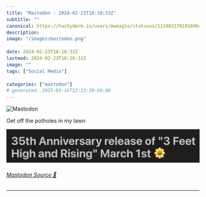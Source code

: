 ```yaml
---
title: "Mastodon - 2024-02-23T18:18:33Z"
subtitle: ""
canonical: https://hachyderm.io/users/mweagle/statuses/111982170191696438
description:
image: "/images/mastodon.png"

date: 2024-02-23T18:18:33Z
lastmod: 2024-02-23T18:18:33Z
image: ""
tags: ["Social Media"]

categories: ["mastodon"]
# generated: 2025-03-16T12:33:30-04:00
---
```

![Mastodon](/images/mastodon.png)

<p>Get off the potholes in my lawn</p>

![](cc4be5f05b20d67f.png)

###### [Mastodon Source 🐘](https://hachyderm.io/@mweagle/111982170191696438)

___
